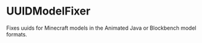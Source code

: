 # UUIDModelFixer
Fixes uuids for Minecraft models in the Animated Java or Blockbench model formats.
